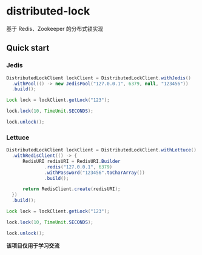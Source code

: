 # distributed-lock
基于 Redis、Zookeeper 的分布式锁实现

## Quick start

### Jedis

``` java
DistributedLockClient lockClient = DistributedLockClient.withJedis()
  .withPool(() -> new JedisPool("127.0.0.1", 6379, null, "123456"))
  .build();

Lock lock = lockClient.getLock("123");

lock.lock(10, TimeUnit.SECONDS);

lock.unlock();

```

### Lettuce

``` java
DistributedLockClient lockClient = DistributedLockClient.withLettuce()
  .withRedisClient(() -> {
      RedisURI redisURI = RedisURI.Builder
              .redis("127.0.0.1", 6379)
              .withPassword("123456".toCharArray())
              .build();

      return RedisClient.create(redisURI);
  })
  .build();

Lock lock = lockClient.getLock("123");

lock.lock(10, TimeUnit.SECONDS);

lock.unlock();

```

**该项目仅用于学习交流**

